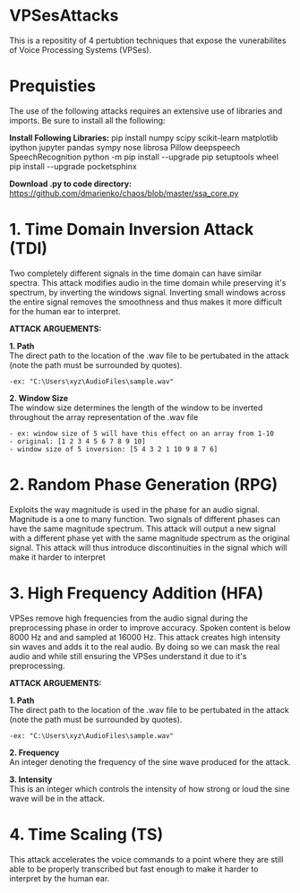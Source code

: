 # VPSesAttacks
This is a repositity of 4 pertubtion techniques that expose the vunerabilites of Voice Processing Systems (VPSes).


# Prequisties
The use of the following attacks requires an extensive use of libraries and imports. Be sure to install all the following:

**Install Following Libraries:**
pip install numpy scipy scikit-learn matplotlib ipython jupyter pandas sympy nose librosa Pillow deepspeech SpeechRecognition
python -m pip install --upgrade pip setuptools wheel
pip install --upgrade pocketsphinx

**Download .py to code directory:**
https://github.com/dmarienko/chaos/blob/master/ssa_core.py


# 1. Time Domain Inversion Attack (TDI)
Two completely different signals in the time domain can have similar spectra. This attack modifies audio in the time domain while preserving it's spectrum, by inverting the windows signal. Inverting small windows across the entire signal removes the smoothness and thus makes it more difficult for the human ear to interpret. 

**ATTACK ARGUEMENTS:** <br />

**1. Path** <br />
The direct path to the location of the .wav file to be pertubated in the attack (note the path must be surrounded by quotes).

    -ex: "C:\Users\xyz\AudioFiles\sample.wav"

**2. Window Size** <br />
The window size determines the length of the window to be inverted throughout the array representation of the .wav file

    - ex: window size of 5 will have this effect on an array from 1-10               
    - original: [1 2 3 4 5 6 7 8 9 10]                          
    - window size of 5 inversion: [5 4 3 2 1 10 9 8 7 6]                      


# 2. Random Phase Generation (RPG)
Exploits the way magnitude is used in the phase for an audio signal. Magnitude is a one to many function. Two signals of different phases can have the same magnitude spectrum. This attack will output a new signal with a different phase yet with the same magnitude spectrum as the original signal. This attack will thus introduce discontinuities in the signal which will make it harder to interpret 


# 3. High Frequency Addition (HFA)
VPSes remove high frequencies from the audio signal during the preprocessing phase in order to improve accuracy. Spoken content is below 8000 Hz and and sampled at 16000 Hz. This attack creates high intensity sin waves and adds it to the real audio. By doing so we can mask the real audio and while still ensuring the VPSes understand it due to it's preprocessing. 

**ATTACK ARGUEMENTS:** <br />

**1. Path** <br />
The direct path to the location of the .wav file to be pertubated in the attack (note the path must be surrounded by quotes).

    -ex: "C:\Users\xyz\AudioFiles\sample.wav"

**2. Frequency** <br />
An integer denoting the frequency of the sine wave produced for the attack.

**3. Intensity** <br />
This is an integer which controls the intensity of how strong or loud the sine wave will be in the attack.


# 4. Time Scaling (TS)
This attack accelerates the voice commands to a point where they are still able to be properly transcribed but fast enough to make it harder to interpret by the human ear.
